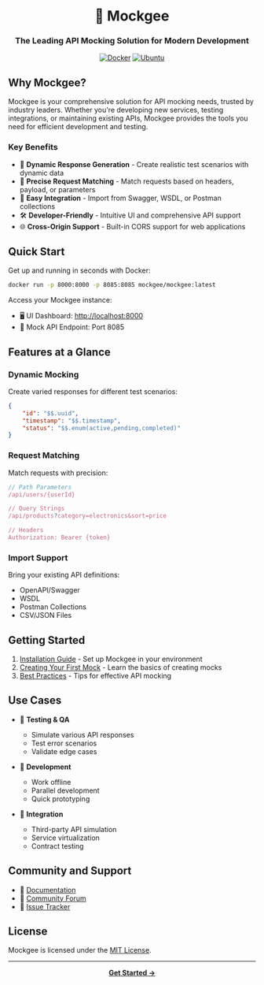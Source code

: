 <div align="center">

# 🚀 Mockgee
### The Leading API Mocking Solution for Modern Development

[![Docker](https://img.shields.io/badge/docker-%230db7ed.svg?style=for-the-badge&logo=docker&logoColor=white)](https://docs.mockgee.com/getting-started/setup#docker)
[![Ubuntu](https://img.shields.io/badge/Ubuntu-E95420?style=for-the-badge&logo=ubuntu&logoColor=white)](https://docs.mockgee.com/getting-started/setup#ubuntu-os)

</div>

## Why Mockgee?

Mockgee is your comprehensive solution for API mocking needs, trusted by industry leaders. Whether you're developing new services, testing integrations, or maintaining existing APIs, Mockgee provides the tools you need for efficient development and testing.

### Key Benefits

- 🔄 **Dynamic Response Generation** - Create realistic test scenarios with dynamic data
- 🎯 **Precise Request Matching** - Match requests based on headers, payload, or parameters
- 🔌 **Easy Integration** - Import from Swagger, WSDL, or Postman collections
- 🛠 **Developer-Friendly** - Intuitive UI and comprehensive API support
- 🌐 **Cross-Origin Support** - Built-in CORS support for web applications

## Quick Start

Get up and running in seconds with Docker:

```bash
docker run -p 8000:8000 -p 8085:8085 mockgee/mockgee:latest
```

Access your Mockgee instance:
- 🖥️ UI Dashboard: [http://localhost:8000](http://localhost:8000)
- 🔌 Mock API Endpoint: Port 8085

## Features at a Glance

### Dynamic Mocking
Create varied responses for different test scenarios:
```json
{
    "id": "$$.uuid",
    "timestamp": "$$.timestamp",
    "status": "$$.enum(active,pending,completed)"
}
```

### Request Matching
Match requests with precision:
```javascript
// Path Parameters
/api/users/{userId}

// Query Strings
/api/products?category=electronics&sort=price

// Headers
Authorization: Bearer {token}
```

### Import Support
Bring your existing API definitions:
- OpenAPI/Swagger
- WSDL
- Postman Collections
- CSV/JSON Files

## Getting Started

1. [Installation Guide](getting-started/setup.md) - Set up Mockgee in your environment
2. [Creating Your First Mock](guides/creating-mocks.md) - Learn the basics of creating mocks
3. [Best Practices](guides/best-practices.md) - Tips for effective API mocking

## Use Cases

- 🧪 **Testing & QA**
  - Simulate various API responses
  - Test error scenarios
  - Validate edge cases

- 🔄 **Development**
  - Work offline
  - Parallel development
  - Quick prototyping

- 🤝 **Integration**
  - Third-party API simulation
  - Service virtualization
  - Contract testing

## Community and Support

- 📖 [Documentation](https://docs.mockgee.com)
- 💬 [Community Forum](https://community.mockgee.com)
- 🐛 [Issue Tracker](https://github.com/mockgeelabs/mockgee/issues)

## License

Mockgee is licensed under the [MIT License](LICENSE).

---

<div align="center">

**[Get Started →](guides/creating-mocks)**

</div>